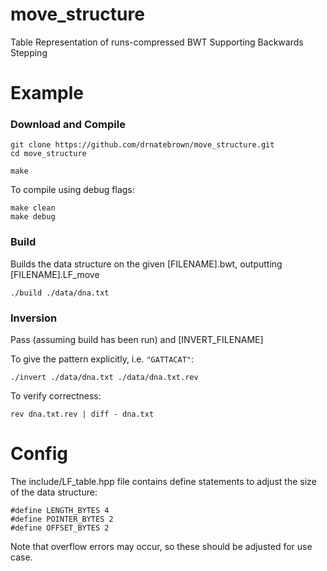 # move_structure
Table Representation of runs-compressed BWT Supporting Backwards Stepping

# Example
### Download and Compile

```console
git clone https://github.com/drnatebrown/move_structure.git
cd move_structure

make
```

To compile using debug flags:
```console
make clean
make debug
```

### Build
Builds the data structure on the given \[FILENAME\].bwt, outputting \[FILENAME\].LF_move
```console
./build ./data/dna.txt
```

### Inversion
Pass <FILENAME> (assuming build has been run) and \[INVERT_FILENAME\]

To give the pattern explicitly, i.e. `"GATTACAT"`:
```console
./invert ./data/dna.txt ./data/dna.txt.rev
```

To verify correctness:
```console
rev dna.txt.rev | diff - dna.txt
```

# Config
The include/LF_table.hpp file contains define statements to adjust the size of the data structure:
```console
#define LENGTH_BYTES 4
#define POINTER_BYTES 2
#define OFFSET_BYTES 2
```

Note that overflow errors may occur, so these should be adjusted for use case.

